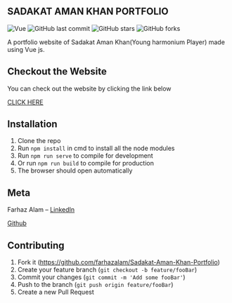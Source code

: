 ## SADAKAT AMAN KHAN PORTFOLIO

![Vue](https://img.shields.io/badge/vue-4.4.4-green)
![GitHub last commit](https://img.shields.io/github/last-commit/farhazalam/Sadakat-Aman-Khan-Portfolio)
![GitHub stars](https://img.shields.io/github/stars/farhazalam/Sadakat-Aman-Khan-Portfolio?style=social)
![GitHub forks](https://img.shields.io/github/forks/farhazalam/Sadakat-Aman-Khan-Portfolio?style=social)

A portfolio website of Sadakat Aman Khan(Young harmonium Player) made using Vue js.


## Checkout the Website

You can check out the website by clicking the link below

[CLICK HERE](https://sadakat.netlify.app)

## Installation

1. Clone the repo
2. Run ```npm install``` in cmd to install all the node modules
3. Run ```npm run serve``` to compile for development
4. Or run ```npm run build``` to compile for production
5. The browser should open automatically

## Meta

Farhaz Alam – 
[LinkedIn](https://www.linkedin.com/in/farhaz-alam-59669213a/)

[Github](https://github.com/farhazalam)

## Contributing

1. Fork it (<https://github.com/farhazalam/Sadakat-Aman-Khan-Portfolio>)
2. Create your feature branch (`git checkout -b feature/fooBar`)
3. Commit your changes (`git commit -m 'Add some fooBar'`)
4. Push to the branch (`git push origin feature/fooBar`)
5. Create a new Pull Request
